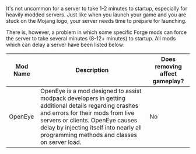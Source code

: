 It's not uncommon for a server to take 1-2 minutes to startup, especially for heavily modded servers. Just like when you launch your game and you are stuck on the Mojang logo, your server needs time to prepare for launching.

There is, however, a problem in which some specific Forge mods can force the server to take several minutes (8-12+ minutes) to startup. All mods which can delay a server have been listed below:


|Mod Name|Description|Does removing affect gameplay?|
|---|---|---|
|OpenEye|OpenEye is a mod designed to assist modpack developers in getting additional details regarding crashes and errors for their mods from live servers or clients. OpenEye causes delay by injecting itself into nearly all programming methods and classes on server load.	|No|